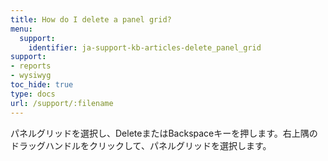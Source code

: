 ```yaml
---
title: How do I delete a panel grid?
menu:
  support:
    identifier: ja-support-kb-articles-delete_panel_grid
support:
- reports
- wysiwyg
toc_hide: true
type: docs
url: /support/:filename
---
```


パネルグリッドを選択し、DeleteまたはBackspaceキーを押します。右上隅のドラッグハンドルをクリックして、パネルグリッドを選択します。
